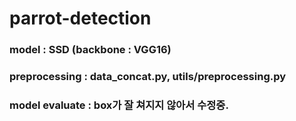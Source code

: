 # parrot-detection


### model : SSD (backbone : VGG16)
### preprocessing : data_concat.py, utils/preprocessing.py
### model evaluate : box가 잘 쳐지지 않아서 수정중.
